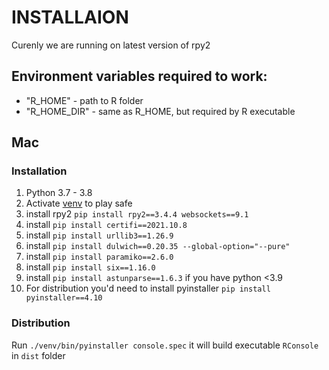 # INSTALLAION

Curenly we are running on latest version of rpy2

## Environment variables required to work:
- "R_HOME" - path to R folder
- "R_HOME_DIR" - same as R_HOME, but required by R executable

## Mac

### Installation
1. Python 3.7 - 3.8
2. Activate [venv](https://docs.python.org/3/library/venv.html) to play safe
3. install rpy2 `pip install rpy2==3.4.4 websockets==9.1`
4. install `pip install certifi==2021.10.8`
5. install `pip install urllib3==1.26.9`
6. install `pip install dulwich==0.20.35 --global-option="--pure"`
7. install `pip install paramiko==2.6.0`
8. install `pip install six==1.16.0`
9. install `pip install astunparse==1.6.3` if you have python <3.9
10. For distribution you'd need to install pyinstaller `pip install pyinstaller==4.10`

### Distribution
Run `./venv/bin/pyinstaller console.spec` it will build executable `RConsole` in `dist` folder

